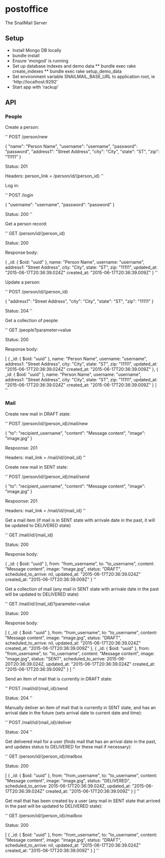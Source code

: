 postoffice
=============

The SnailMail Server

## Setup

* Install Mongo DB locally
* bundle install
* Ensure 'mongod' is running
* Set up database indexes and demo data
** bundle exec rake create_indexes
** bundle exec rake setup_demo_data
* Set environment variable SNAILMAIL_BASE_URL to application root, ie 'http://localhost:9292'
* Start app with 'rackup'

## API

### People

Create a person:

''
POST /person/new

{
	"name": "Person Name",
	"username": "username",
	"password": "password",
	"address1": "Street Address",
	"city": "City",
	"state": "ST",
	"zip": "11111"
}

Status: 201

Headers:
person_link = /person/id/{person_id}
''

Log in:

''
POST /login

{
	"username": "username",
	"password": "password"
}

Status: 200
''

Get a person record:

''
GET /person/id/{person_id}

Status: 200

Response body:

{
	_id: {
		$oid: "uuid"
	},
	name: "Person Name",
	username: "username",
	address1: "Street Address",
	city: "City",
	state: "ST",
	zip: "11111",
	updated_at: "2015-06-17T20:36:39.024Z"
	created_at: "2015-06-17T20:36:39.009Z"
}
''

Update a person:

''
POST /person/id/{person_id}

{
	"address1": "Street Address",
	"city": "City",
	"state": "ST",
	"zip": "11111"
}

Status: 204
''

Get a collection of people:

''
GET  /people?parameter=value

Status: 200

Response body:

[
	{
		_id: {
			$oid: "uuid"
		},
		name: "Person Name",
		username: "username",
		address1: "Street Address",
		city: "City",
		state: "ST",
		zip: "11111",
		updated_at: "2015-06-17T20:36:39.024Z"
		created_at: "2015-06-17T20:36:39.009Z"
	},
	{
		_id: {
			$oid: "uuid"
		},
		name: "Person Name",
		username: "username",
		address1: "Street Address",
		city: "City",
		state: "ST",
		zip: "11111",
		updated_at: "2015-06-17T20:36:39.024Z"
		created_at: "2015-06-17T20:36:39.009Z"
	}
]
''

### Mail

Create new mail in DRAFT state:

''
POST /person/id/{person_id}/mail/new

{
	"to": "recipient_username",
	"content": "Message content",
	"image": "image.jpg"
}

Respoonse: 201

Headers:
mail_link = /mail/id/{mail_id}
''

Create new mail in SENT state:


''
POST /person/id/{person_id}/mail/send

{
	"to": "recipient_username",
	"content": "Message content",
	"image": "image.jpg"
}

Respoonse: 201

Headers:
mail_link = /mail/id/{mail_id}
''

Get a mail item (if mail is in SENT state with arrivale date in the past, it will be updated to DELIVERED state)

''
GET /mail/id/{mail_id}

Status: 200

Response body:

{
	_id: {
		$oid: "uuid"
	},
	from: "from_username",
	to: "to_username",
	content: "Message content",
	image: "image.jpg",
	status: "DRAFT",
	scheduled_to_arrive: nil,
	updated_at: "2015-06-17T20:36:39.024Z"
	created_at: "2015-06-17T20:36:39.009Z"
}
''

Get a collection of mail (any mail in SENT state with arrivale date in the past will be updated to DELIVERED state)

''
GET /mail/id/{mail_id}?parameter=value

Status: 200

Response body:

[
	{
		_id: {
			$oid: "uuid"
		},
		from: "from_username",
		to: "to_username",
		content: "Message content",
		image: "image.jpg",
		status: "DRAFT",
		scheduled_to_arrive: nil,
		updated_at: "2015-06-17T20:36:39.024Z"
		created_at: "2015-06-17T20:36:39.009Z"
	},
	{
		_id: {
			$oid: "uuid"
		},
		from: "from_username",
		to: "to_username",
		content: "Message content",
		image: "image.jpg",
		status: "SENT",
		scheduled_to_arrive: 2015-06-20T20:36:39.024Z,
		updated_at: "2015-06-17T20:36:39.024Z"
		created_at: "2015-06-17T20:36:39.009Z"
	}
]
''

Send an item of mail that is currently in DRAFT state:

''
POST /mail/id/{mail_id}/send

Status: 204
''

Manually deliver an item of mail that is currently in SENT state, and has an arrival date in the future (sets arrival date to current date and time):

''
POST /mail/id/{mail_id}/deliver

Status: 204
''

Get delivered mail for a user (finds mail that has an arrival date in the past, and updates status to DELIVERED for these mail if necessary):

''
GET /person/id/{person_id}/mailbox

Status: 200

[
	{
		_id: {
			$oid: "uuid"
		},
		from: "from_username",
		to: "to_username",
		content: "Message content",
		image: "image.jpg",
		status: "DELIVERED",
		scheduled_to_arrive: 2015-06-17T20:36:39.024Z,
		updated_at: "2015-06-17T20:36:39.024Z"
		created_at: "2015-06-17T20:36:39.009Z"
	}
]
''

Get mail that has been created by a user (any mail in SENT state that arrived in the past will be updated to DELIVERED state):

''
GET /person/id/{person_id}/mailbox

Status: 200

[
	{
		_id: {
			$oid: "uuid"
		},
		from: "from_username",
		to: "to_username",
		content: "Message content",
		image: "image.jpg",
		status: "DRAFT",
		scheduled_to_arrive: nil,
		updated_at: "2015-06-17T20:36:39.024Z"
		created_at: "2015-06-17T20:36:39.009Z"
	}
]
''








